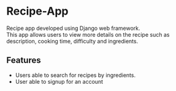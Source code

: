 # Recipe-App

Recipe app developed using Django web framework.  
This app allows users to view more details on the recipe such as description, cooking time, difficulty and ingredients.

## Features

- Users able to search for recipes by ingredients.
- User able to signup for an account
